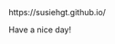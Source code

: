 <div id="header" align="center> Welcome </div>

Hi, my name is Susie. I am a bioinformatician learning web development and software engineering. 
The programming langages I aim to master are HTML, CSS, Javascript and Python. 
I also code in Java, C++ and R. 

This GitHub is a repository of multiple projects I have been part of and aim to demonstrate 
the knoledge I acquired during my university years. 

You can check on my website located at: https://susiehgt.github.io/

Have a nice day!


<!---
susiehgt/susiehgt is a ✨ special ✨ repository because its `README.md` (this file) appears on your GitHub profile.
You can click the Preview link to take a look at your changes.
--->
